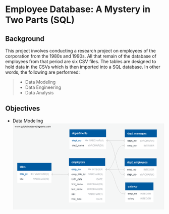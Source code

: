 # Employee Database: A Mystery in Two Parts (SQL)

## Background 
This project involves conducting a research project on employees of the corporation from the 1980s and 1990s. All that remain of the database of employees from that period are six CSV files. The tables are designed to hold data in the CSVs which is then imported into a SQL database. In other words, the following are performed:
>   * Data Modeling
>   * Data Engineering
>   * Data Analysis

## Objectives 
* Data Modeling 
![data](EmployeeSQL/ERD/employees_erd1.png)
